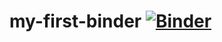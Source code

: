 # my-first-binder [![Binder](https://mybinder.org/badge_logo.svg)](https://mybinder.org/v2/gh/silkyhairpapi/my-first-binder/HEAD)
